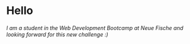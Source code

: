 # Hello 

###### I am a student in the Web Development Bootcamp at Neue Fische and looking forward for this new challenge :)

